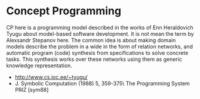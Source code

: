 # Concept Programming

CP here is a programming model described in the works of Enn Heraldovich Tyugu about model-based software development. It is not mean the term by Alexsandr Stepanov here. The common idea is about making domain models describe the problem in a wide in the form of relation networks, and automatic program (code) synthesis from specifications to solve concrete tasks. This synthesis works over these networks using them as generic knowledge representation.

* http://www.cs.ioc.ee/~tyugu/
* J. Symbolic Computation (1988) 5, 359-375\ The Programming System PRIZ [sym88]
